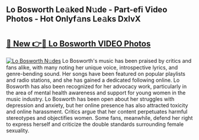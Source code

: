 ## Lo Bosworth Le𝚊ked N𝚞de - Part-efi Video Photos - Hot Onlyf𝚊ns Le𝚊ks DxlvX

# <h2><a href="http://ac20628.deff.icu/?id=Lo+Bosworth">🔗 New 👉🔴 Lo Bosworth VIDEO Photos</a></h2>

[![Lo Bosworth N𝚞des](https://i.imgur.com/rIISA9y.gif)](http://ac20628.deff.icu/?id=Lo+Bosworth)
Lo Bosworth's music has been praised by critics and fans alike, with many noting her unique voice, introspective lyrics, and genre-bending sound. Her songs have been featured on popular playlists and radio stations, and she has gained a dedicated following online. Lo Bosworth has also been recognized for her advocacy work, particularly in the area of mental health awareness and support for young women in the music industry. Lo Bosworth has been open about her struggles with depression and anxiety, but her online presence has also attracted toxicity and online harassment. Critics argue that her content perpetuates harmful stereotypes and objectifies women. Some fans, meanwhile, defend her right to express herself and criticize the double standards surrounding female sexuality.
